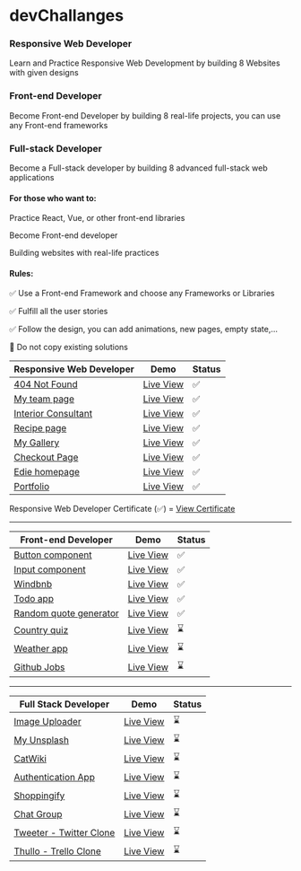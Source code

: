 # devChallanges

### Responsive Web Developer
Learn and Practice Responsive Web Development by building 8 Websites with given designs


### Front-end Developer
Become Front-end Developer by building 8 real-life projects, you can use any Front-end frameworks


### Full-stack Developer
Become a Full-stack developer by building 8 advanced full-stack web applications

#### For those who want to:
Practice React, Vue, or other front-end libraries

Become Front-end developer

Building websites with real-life practices

#### Rules:

✅ Use a Front-end Framework and choose any Frameworks or Libraries

✅ Fulfill all the user stories

✅ Follow the design, you can add animations, new pages, empty state,...

🚫 Do not copy existing solutions


| Responsive Web Developer       | Demo      | Status      |
|------------------------|-----------|-------------|
| [404 Not Found](https://github.com/azateser/devChallenges/tree/main/01%20-%20Responsive%20Web%20Developer/01-404-not-found)       | [Live View](https://azateser.github.io/devChallenges/01%20-%20Responsive%20Web%20Developer/01-404-not-found/out/) | :white_check_mark: |
| [My team page](https://github.com/azateser/devChallenges/tree/main/01%20-%20Responsive%20Web%20Developer/02-my-team-page)        | [Live View](https://azateser.github.io/devChallenges/01%20-%20Responsive%20Web%20Developer/02-my-team-page/out/) | :white_check_mark: |
| [Interior Consultant](https://github.com/azateser/devChallenges/tree/main/01%20-%20Responsive%20Web%20Developer/03-interior-consultant)                | [Live View](https://azateser.github.io/devChallenges/01%20-%20Responsive%20Web%20Developer/03-interior-consultant/out/) | :white_check_mark: |
| [Recipe page](https://github.com/azateser/devChallenges/tree/main/01%20-%20Responsive%20Web%20Developer/04-recipe-page)               | [Live View](https://azateser.github.io/devChallenges/01%20-%20Responsive%20Web%20Developer/04-recipe-page/out/) | :white_check_mark: |
| [My Gallery](https://github.com/azateser/devChallenges/tree/main/01%20-%20Responsive%20Web%20Developer/05-my-gallery) | [Live View](https://azateser.github.io/devChallenges/01%20-%20Responsive%20Web%20Developer/05-my-gallery/out/) | :white_check_mark: |
| [Checkout Page](https://github.com/azateser/devChallenges/tree/main/01%20-%20Responsive%20Web%20Developer/06-checkout-page)           | [Live View](https://azateser.github.io/devChallenges/01%20-%20Responsive%20Web%20Developer/06-checkout-page/out/) | :white_check_mark: |
| [Edie homepage](https://github.com/azateser/devChallenges/tree/main/01%20-%20Responsive%20Web%20Developer/07-edie-homepage)            | [Live View](https://azateser.github.io/devChallenges/01%20-%20Responsive%20Web%20Developer/07-edie-homepage/out/) | :white_check_mark: |
| [Portfolio](https://github.com/azateser/devChallenges/tree/main/01%20-%20Responsive%20Web%20Developer/08-portfolio)            | [Live View](https://azateser.github.io/devChallenges/01%20-%20Responsive%20Web%20Developer/08-portfolio/out/) | :white_check_mark: |

Responsive Web Developer Certificate (✅) = [View Certificate](https://devchallenges.io/certificates/rqKWYmi3eXDrKmh1iaoZ)

___


| Front-end Developer       | Demo      | Status      |
|------------------------|-----------|-------------|
| [Button component](https://github.com/azateser/devChallenges/tree/main/02%20-%20Front-end%20Developer/01-button-component)        | [Live View](https://azateser.github.io/devChallenges/02%20-%20Front-end%20Developer/01-button-component/build/) | :white_check_mark: |
| [Input component](https://github.com/azateser/devChallenges/tree/main/02%20-%20Front-end%20Developer/02-input-component)        | [Live View](https://azateser.github.io/devChallenges/02%20-%20Front-end%20Developer/02-input-component/build/) | :white_check_mark: |
| [Windbnb](https://github.com/azateser/devChallenges/tree/main/02%20-%20Front-end%20Developer/03-windbnb)                | [Live View](https://azateser.github.io/devChallenges/02%20-%20Front-end%20Developer/03-windbnb/out) | :white_check_mark: |
| [Todo app](https://github.com/azateser/devChallenges/tree/main/02%20-%20Front-end%20Developer/04-todo-app)               | [Live View](https://dev-challenges-todo.vercel.app/) | :white_check_mark: |
| [Random quote generator](https://github.com/azateser/devChallenges/tree/main/02%20-%20Front-end%20Developer/05-random-quote-generator) | [Live View](https://dev-challenges-random-quote.vercel.app/) | :white_check_mark: |
| [Country quiz]()           | [Live View]() | :hourglass: |
| [Weather app]()            | [Live View]() | :hourglass: |
| [Github Jobs]()            | [Live View]() | :hourglass: |

___

| Full Stack Developer       | Demo      | Status      |
|------------------------|-----------|-------------|
| [Image Uploader]()       | [Live View]() | :hourglass: |
| [My Unsplash]()        | [Live View]() | :hourglass: |
| [CatWiki]()                | [Live View]() | :hourglass: |
| [Authentication App]()               | [Live View]() | :hourglass: |
| [Shoppingify]() | [Live View]() | :hourglass: |
| [Chat Group]()           | [Live View]() | :hourglass: |
| [Tweeter - Twitter Clone]()            | [Live View]() | :hourglass: |
| [Thullo - Trello Clone]()            | [Live View]() | :hourglass: |
